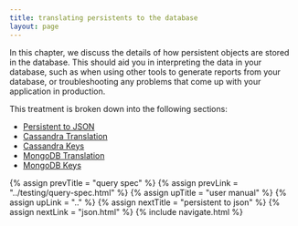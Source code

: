 ```yaml
---
title: translating persistents to the database
layout: page
---
```


In this chapter, we discuss the details of how persistent objects are
stored in the database. This should aid you in interpreting the data
in your database, such as when using other tools to generate reports
from your database, or troubleshooting any problems that come up with
your application in production.

This treatment is broken down into the following sections:

- [Persistent to JSON](json.html)
- [Cassandra Translation](cassandra.html)
- [Cassandra Keys](cassandra-keys.html)
- [MongoDB Translation](mongo.html)
- [MongoDB Keys](mongo-keys.html)

{% assign prevTitle = "query spec" %}
{% assign prevLink = "../testing/query-spec.html" %}
{% assign upTitle = "user manual" %}
{% assign upLink = ".." %}
{% assign nextTitle = "persistent to json" %}
{% assign nextLink = "json.html" %}
{% include navigate.html %}
